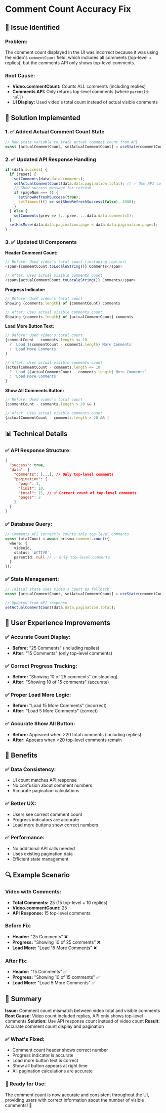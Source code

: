 # Comment Count Accuracy Fix

## 🐛 **Issue Identified**

### **Problem:**
The comment count displayed in the UI was incorrect because it was using the video's `commentCount` field, which includes all comments (top-level + replies), but the comments API only shows top-level comments.

### **Root Cause:**
- **Video.commentCount:** Counts ALL comments (including replies)
- **Comments API:** Only returns top-level comments (where `parentId: null`)
- **UI Display:** Used video's total count instead of actual visible comments

## 🔧 **Solution Implemented**

### **1. ✅ Added Actual Comment Count State**

```typescript
// New state variable to track actual comment count from API
const [actualCommentCount, setActualCommentCount] = useState(commentCount);
```

### **2. ✅ Updated API Response Handling**

```typescript
if (data.success) {
  if (reset) {
    setComments(data.data.comments);
    setActualCommentCount(data.data.pagination.total); // ✅ Use API count
    // Show success message for refresh
    if (pageNum === 1) {
      setShowRefreshSuccess(true);
      setTimeout(() => setShowRefreshSuccess(false), 2000);
    }
  } else {
    setComments(prev => [...prev, ...data.data.comments]);
  }
  setHasMore(data.data.pagination.page < data.data.pagination.pages);
}
```

### **3. ✅ Updated UI Components**

**Header Comment Count:**
```typescript
// Before: Used video's total count (including replies)
<span>{commentCount.toLocaleString()} Comments</span>

// After: Uses actual visible comments count
<span>{actualCommentCount.toLocaleString()} Comments</span>
```

**Progress Indicator:**
```typescript
// Before: Used video's total count
Showing {comments.length} of {commentCount} comments

// After: Uses actual visible comments count
Showing {comments.length} of {actualCommentCount} comments
```

**Load More Button Text:**
```typescript
// Before: Used video's total count
{commentCount - comments.length <= 10 
  ? `Load ${commentCount - comments.length} More Comments`
  : 'Load More Comments'
}

// After: Uses actual visible comments count
{actualCommentCount - comments.length <= 10 
  ? `Load ${actualCommentCount - comments.length} More Comments`
  : 'Load More Comments'
}
```

**Show All Comments Button:**
```typescript
// Before: Used video's total count
{commentCount - comments.length > 20 && (

// After: Uses actual visible comments count
{actualCommentCount - comments.length > 20 && (
```

## 📊 **Technical Details**

### **✅ API Response Structure:**
```json
{
  "success": true,
  "data": {
    "comments": [...], // Only top-level comments
    "pagination": {
      "page": 1,
      "limit": 10,
      "total": 15, // ✅ Correct count of top-level comments
      "pages": 2
    }
  }
}
```

### **✅ Database Query:**
```typescript
// Comments API correctly counts only top-level comments
const totalCount = await prisma.comment.count({
  where: {
    videoId,
    status: 'ACTIVE',
    parentId: null // ✅ Only top-level comments
  }
});
```

### **✅ State Management:**
```typescript
// Initial state uses video's count as fallback
const [actualCommentCount, setActualCommentCount] = useState(commentCount);

// Updated from API response
setActualCommentCount(data.data.pagination.total);
```

## 🎯 **User Experience Improvements**

### **✅ Accurate Count Display:**
- **Before:** "25 Comments" (including replies)
- **After:** "15 Comments" (only top-level comments)

### **✅ Correct Progress Tracking:**
- **Before:** "Showing 10 of 25 comments" (misleading)
- **After:** "Showing 10 of 15 comments" (accurate)

### **✅ Proper Load More Logic:**
- **Before:** "Load 15 More Comments" (incorrect)
- **After:** "Load 5 More Comments" (correct)

### **✅ Accurate Show All Button:**
- **Before:** Appeared when >20 total comments (including replies)
- **After:** Appears when >20 top-level comments remain

## 🚀 **Benefits**

### **✅ Data Consistency:**
- UI count matches API response
- No confusion about comment numbers
- Accurate pagination calculations

### **✅ Better UX:**
- Users see correct comment count
- Progress indicators are accurate
- Load more buttons show correct numbers

### **✅ Performance:**
- No additional API calls needed
- Uses existing pagination data
- Efficient state management

## 🔍 **Example Scenario**

### **Video with Comments:**
- **Total Comments:** 25 (15 top-level + 10 replies)
- **Video.commentCount:** 25
- **API Response:** 15 top-level comments

### **Before Fix:**
- **Header:** "25 Comments" ❌
- **Progress:** "Showing 10 of 25 comments" ❌
- **Load More:** "Load 15 More Comments" ❌

### **After Fix:**
- **Header:** "15 Comments" ✅
- **Progress:** "Showing 10 of 15 comments" ✅
- **Load More:** "Load 5 More Comments" ✅

## 🎉 **Summary**

**Issue:** Comment count mismatch between video total and visible comments
**Root Cause:** Video count included replies, API only shows top-level comments
**Solution:** Use API response count instead of video count
**Result:** Accurate comment count display and pagination

### **✅ What's Fixed:**
- Comment count header shows correct number
- Progress indicator is accurate
- Load more button text is correct
- Show all button appears at right time
- All pagination calculations are accurate

### **🚀 Ready for Use:**
The comment count is now accurate and consistent throughout the UI, providing users with correct information about the number of visible comments! 🎉
